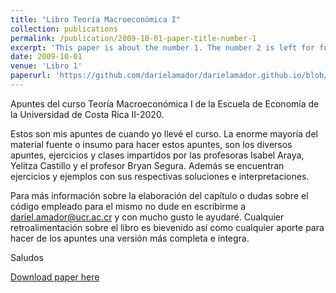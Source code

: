 ```yaml
---
title: "Libro Teoría Macroeconómica I"
collection: publications
permalink: /publication/2009-10-01-paper-title-number-1
excerpt: 'This paper is about the number 1. The number 2 is left for future work.'
date: 2009-10-01
venue: 'Libro 1'
paperurl: 'https://github.com/darielamador/darielamador.github.io/blob/master/files/libro_macro_I%20(1).pdf'
---
```

Apuntes del curso Teoría Macroeconómica I de la Escuela de Economía de la Universidad de Costa Rica II-2020. 

Estos son mis apuntes de cuando yo llevé el curso. La enorme mayoría del material fuente o insumo para hacer estos apuntes, son los diversos apuntes, ejercicios y clases impartidos por las profesoras Isabel Araya, Yelitza Castillo y el profesor Bryan Segura. Además se encuentran ejercicios y ejemplos con sus respectivas soluciones e interpretaciones.

Para más información sobre la elaboración del capítulo o dudas sobre el código empleado para el mismo no dude en escribirme a dariel.amador@ucr.ac.cr y con mucho gusto le ayudaré. Cualquier retroalimentación sobre el libro es bievenido así como cualquier aporte para hacer de los apuntes una versión más completa e íntegra.


Saludos

[Download paper here](https://github.com/darielamador/darielamador.github.io/blob/master/files/libro_macro_I%20(1).pdf)
